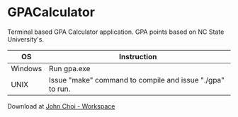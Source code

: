 # GPACalculator

Terminal based GPA Calculator application. 
GPA points based on NC State University's.

 OS | Instruction
--- | ---
Windows | Run gpa.exe
UNIX | Issue "make" command to compile and issue "./gpa" to run.

Download at [John Choi - Workspace](https://johnchoi96.github.io/downloads.html)
